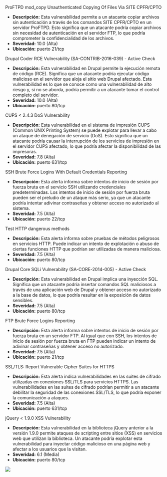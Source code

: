 

ProFTPD mod_copy Unauthenticated Copying Of Files Via SITE CPFR/CPTO
- **Descripción:** Esta vulnerabilidad permite a un atacante copiar archivos sin autenticación a través de los comandos SITE CPFR/CPTO en un servidor ProFTPD. Esto significa que un atacante podría copiar archivos sin necesidad de autenticación en el servidor FTP, lo que podría comprometer la confidencialidad de los archivos.
- **Severidad:** 10.0 (Alta)
- **Ubicación:** puerto 21/tcp

Drupal Coder RCE Vulnerability (SA-CONTRIB-2016-039) - Active Check
- **Descripción:** Esta vulnerabilidad en Drupal permite la ejecución remota de código (RCE). Significa que un atacante podría ejecutar código malicioso en el servidor que aloja el sitio web Drupal afectado. Esta vulnerabilidad es lo que se conoce como una vulnerabilidad de alto riesgo y, si no se aborda, podría permitir a un atacante tomar el control completo del servidor.
- **Severidad:** 10.0 (Alta)
- **Ubicación:** puerto 80/tcp

CUPS < 2.4.3 DoS Vulnerability
- **Descripción:** Esta vulnerabilidad en el sistema de impresión CUPS (Common UNIX Printing System) se puede explotar para llevar a cabo un ataque de denegación de servicio (DoS). Esto significa que un atacante podría causar la interrupción de los servicios de impresión en el servidor CUPS afectado, lo que podría afectar la disponibilidad de las impresoras.
- **Severidad:** 7.8 (Alta)
- **Ubicación:** puerto 631/tcp

SSH Brute Force Logins With Default Credentials Reporting
- **Descripción:** Esta alerta informa sobre intentos de inicio de sesión por fuerza bruta en el servicio SSH utilizando credenciales predeterminadas. Los intentos de inicio de sesión por fuerza bruta pueden ser el preludio de un ataque más serio, ya que un atacante podría intentar adivinar contraseñas y obtener acceso no autorizado al sistema.
- **Severidad:** 7.5 (Alta)
- **Ubicación:** puerto 22/tcp

Test HTTP dangerous methods
- **Descripción:** Esta alerta informa sobre pruebas de métodos peligrosos en servicios HTTP. Puede indicar un intento de explotación o abuso de ciertas funciones HTTP que podrían ser utilizadas de manera maliciosa.
- **Severidad:** 7.5 (Alta)
- **Ubicación:** puerto 80/tcp

Drupal Core SQLi Vulnerability (SA-CORE-2014-005) - Active Check
- **Descripción:** Esta vulnerabilidad en Drupal implica una inyección SQL. Significa que un atacante podría insertar comandos SQL maliciosos a través de una aplicación web de Drupal y obtener acceso no autorizado a la base de datos, lo que podría resultar en la exposición de datos sensibles.
- **Severidad:** 7.5 (Alta)
- **Ubicación:** puerto 80/tcp

FTP Brute Force Logins Reporting
- **Descripción:** Esta alerta informa sobre intentos de inicio de sesión por fuerza bruta en un servidor FTP. Al igual que con SSH, los intentos de inicio de sesión por fuerza bruta en FTP pueden indicar un intento de adivinar contraseñas y obtener acceso no autorizado.
- **Severidad:** 7.5 (Alta)
- **Ubicación:** puerto 21/tcp

SSL/TLS: Report Vulnerable Cipher Suites for HTTPS
- **Descripción:** Esta alerta indica vulnerabilidades en las suites de cifrado utilizadas en conexiones SSL/TLS para servicios HTTPS. Las vulnerabilidades en las suites de cifrado podrían permitir a un atacante debilitar la seguridad de las conexiones SSL/TLS, lo que podría exponer la comunicación a ataques.
- **Severidad:** 7.5 (Alta)
- **Ubicación:** puerto 631/tcp

jQuery < 1.9.0 XSS Vulnerability
- **Descripción:** Esta vulnerabilidad en la biblioteca jQuery anterior a la versión 1.9.0 permite ataques de scripting entre sitios (XSS) en servicios web que utilizan la biblioteca. Un atacante podría explotar esta vulnerabilidad para inyectar código malicioso en una página web y afectar a los usuarios que la visitan.
- **Severidad:** 6.1 (Media)
- **Ubicación:** puerto 80/tcp


 


![](img/vulni)


